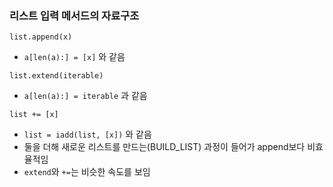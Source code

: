 ### 리스트 입력 메서드의 자료구조
```list.append(x)```
- ```a[len(a):] = [x]``` 와 같음

```list.extend(iterable)```
- ```a[len(a):] = iterable``` 과 같음

```list += [x]```
- ```list = iadd(list, [x])``` 와 같음
- 둘을 더해 새로운 리스트를 만드는(BUILD_LIST) 과정이 들어가 append보다 비효율적임
- ```extend```와 ```+=```는 비슷한 속도를 보임
